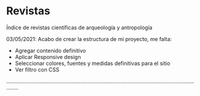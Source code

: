 # Revistas
Índice de revistas científicas de arqueología y antropología

03/05/2021: Acabo de crear la estructura de mi proyecto, me falta:

- Agregar contenido definitivo
- Aplicar Responsive design
- Seleccionar colores, fuentes y medidas definitivas para el sitio
- Ver filtro con CSS

....................................................................................................................................
